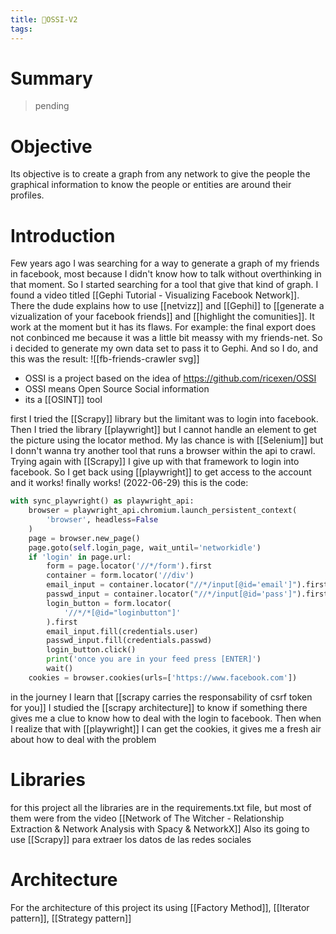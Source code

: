 ```yaml
---
title: 🌱OSSI-V2
tags:
---
```


# Summary
> pending

# Objective

Its objective is to create a graph from any network to give the people the graphical information to know the people or entities are around their profiles.
# Introduction
Few years ago I was searching for a way to generate a graph of my friends in facebook, most because I didn't know how to talk without overthinking in that moment. So I started searching for a tool that give that kind of graph. I found a video titled [[Gephi Tutorial - Visualizing Facebook Network]]. There the dude explains how to use [[netvizz]] and [[Gephi]] to [[generate a vizualization of your facebook friends]] and [[highlight the comunities]]. It work at the moment but it has its flaws. For example: the final export does not conbinced me because it was a little bit meassy with my friends-net. So i decided to generate my own data set to pass it to Gephi. And so I do, and this was the result:
![[fb-friends-crawler svg]]

- OSSI is a project based on the idea of https://github.com/ricexen/OSSI
- OSSI means Open Source Social information
- its a [[OSINT]] tool

first I tried the [[Scrapy]] library but the limitant was to login into facebook. Then I tried the library [[playwright]] but I cannot handle an element to get the picture using the locator method. My las chance is with [[Selenium]] but I donn't wanna try another tool that runs a browser within the api to crawl. Trying again with [[Scrapy]] I give up with that framework to login into facebook. So I get back using [[playwright]] to get access to the account and it works! finally works! (2022-06-29) this is the code:
```python
with sync_playwright() as playwright_api:
	browser = playwright_api.chromium.launch_persistent_context(
		'browser', headless=False
	)
	page = browser.new_page()
	page.goto(self.login_page, wait_until='networkidle')
	if 'login' in page.url:
		form = page.locator('//*/form').first
		container = form.locator('//div')
		email_input = container.locator("//*/input[@id='email']").first
		passwd_input = container.locator("//*/input[@id='pass']").first
		login_button = form.locator(
			'//*/*[@id="loginbutton"]'
		).first
		email_input.fill(credentials.user)
		passwd_input.fill(credentials.passwd)
		login_button.click()
		print('once you are in your feed press [ENTER]')
		wait()
	cookies = browser.cookies(urls=['https://www.facebook.com'])
```
in the journey I learn that [[scrapy carries the responsability of csrf token for you]] I studied the [[scrapy architecture]] to know if something there gives me a clue to know how to deal with the login to facebook.
Then when I realize that with [[playwright]] I can get the cookies, it gives me a fresh air about how to deal with the problem

# Libraries
for this project all the libraries are in the requirements.txt file, but most of them were from the video [[Network of The Witcher - Relationship Extraction & Network Analysis with Spacy & NetworkX]]
Also its going to use [[Scrapy]] para extraer los datos de las redes sociales

# Architecture
For the architecture of this project its using [[Factory Method]], [[Iterator pattern]], [[Strategy pattern]]
